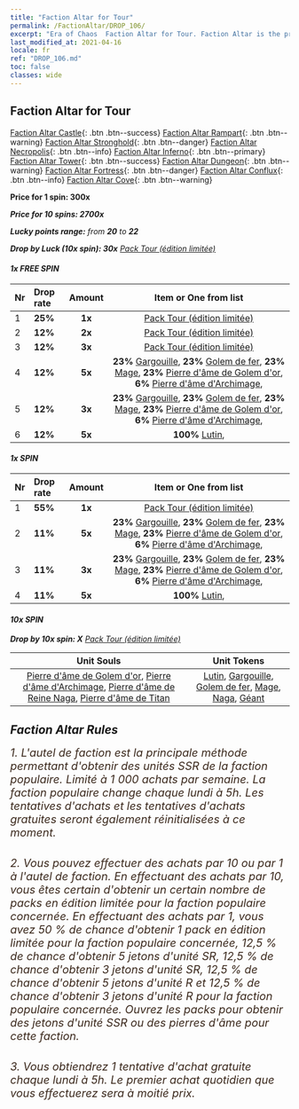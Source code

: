 ```yaml
---
title: "Faction Altar for Tour"
permalink: /FactionAltar/DROP_106/
excerpt: "Era of Chaos  Faction Altar for Tour. Faction Altar is the primary method for obtaining SSR units from the popular faction. Limited to 1,000 purchases each week. The popular faction changes at 05:00 every Monday. Purchase attempts and free purchase attempts will also reset then."
last_modified_at: 2021-04-16
locale: fr
ref: "DROP_106.md"
toc: false
classes: wide
---
```


##  Faction Altar for **Tour**

  [Faction Altar Castle](/fr/FactionAltar/DROP_101/){: .btn .btn--success} [Faction Altar Rampart](/fr/FactionAltar/DROP_102/){: .btn .btn--warning} [Faction Altar Stronghold](/fr/FactionAltar/DROP_103/){: .btn .btn--danger} [Faction Altar Necropolis](/fr/FactionAltar/DROP_104/){: .btn .btn--info} [Faction Altar Inferno](/fr/FactionAltar/DROP_105/){: .btn .btn--primary} [Faction Altar Tower](/fr/FactionAltar/DROP_106/){: .btn .btn--success} [Faction Altar Dungeon](/fr/FactionAltar/DROP_107/){: .btn .btn--warning} [Faction Altar Fortress](/fr/FactionAltar/DROP_108/){: .btn .btn--danger} [Faction Altar Conflux](/fr/FactionAltar/DROP_109/){: .btn .btn--info} [Faction Altar Cove](/fr/FactionAltar/DROP_112/){: .btn .btn--warning} 

  **Price for 1 spin: 300x** <i class="fas fa-gem"/>

  **Price for 10 spins: 2700x** <i class="fas fa-gem"/>

  **Lucky points range:** from **20** to **22**

  **Drop by Luck (10x spin): 30x** [Pack Tour (édition limitée)](/fr/Items/con_2110/)

####  1x FREE SPIN 

  |    Nr    |  Drop rate  |  Amount   |   Item or One from list  |
  |:---------|:------------|:---------:|:------------------------:|
  | 1 | **25%** | **1x** | [Pack Tour (édition limitée)](/fr/Items/con_2110/) |
  | 2 | **12%** | **2x** | [Pack Tour (édition limitée)](/fr/Items/con_2110/) |
  | 3 | **12%** | **3x** | [Pack Tour (édition limitée)](/fr/Items/con_2110/) |
  | 4 | **12%** | **5x** |  **23%** [Gargouille](/fr/Items/unt_236/),  **23%** [Golem de fer](/fr/Items/unt_237/),  **23%** [Mage](/fr/Items/unt_238/),  **23%** [Pierre d'âme de Golem d'or](/fr/Items/unt_322/),  **6%** [Pierre d'âme d'Archimage](/fr/Items/unt_323/),  |
  | 5 | **12%** | **3x** |  **23%** [Gargouille](/fr/Items/unt_236/),  **23%** [Golem de fer](/fr/Items/unt_237/),  **23%** [Mage](/fr/Items/unt_238/),  **23%** [Pierre d'âme de Golem d'or](/fr/Items/unt_322/),  **6%** [Pierre d'âme d'Archimage](/fr/Items/unt_323/),  |
  | 6 | **12%** | **5x** |  **100%** [Lutin](/fr/Items/unt_235/),  |


####  1x SPIN 

  |    Nr    |  Drop rate  |  Amount   |   Item or One from list  |
  |:---------|:------------|:---------:|:------------------------:|
  | 1 | **55%** | **1x** | [Pack Tour (édition limitée)](/fr/Items/con_2110/) |
  | 2 | **11%** | **5x** |  **23%** [Gargouille](/fr/Items/unt_236/),  **23%** [Golem de fer](/fr/Items/unt_237/),  **23%** [Mage](/fr/Items/unt_238/),  **23%** [Pierre d'âme de Golem d'or](/fr/Items/unt_322/),  **6%** [Pierre d'âme d'Archimage](/fr/Items/unt_323/),  |
  | 3 | **11%** | **3x** |  **23%** [Gargouille](/fr/Items/unt_236/),  **23%** [Golem de fer](/fr/Items/unt_237/),  **23%** [Mage](/fr/Items/unt_238/),  **23%** [Pierre d'âme de Golem d'or](/fr/Items/unt_322/),  **6%** [Pierre d'âme d'Archimage](/fr/Items/unt_323/),  |
  | 4 | **11%** | **5x** |  **100%** [Lutin](/fr/Items/unt_235/),  |


####  10x SPIN 

  **Drop by 10x spin: X** [Pack Tour (édition limitée)](/fr/Items/con_2110/)

  |    Unit Souls    |  Unit Tokens  |
  |:----------------:|:-------------:|
  | [Pierre d'âme de Golem d'or](/fr/Items/unt_322/), [Pierre d'âme d'Archimage](/fr/Items/unt_323/), [Pierre d'âme de Reine Naga](/fr/Items/unt_325/), [Pierre d'âme de Titan](/fr/Items/unt_326/) | [Lutin](/fr/Items/unt_235/), [Gargouille](/fr/Items/unt_236/), [Golem de fer](/fr/Items/unt_237/), [Mage](/fr/Items/unt_238/), [Naga](/fr/Items/unt_240/), [Géant ](/fr/Items/unt_241/) |



## Faction Altar Rules

  <span style="color: #3c2a1e;font-size:20px">1. L'autel de faction est la principale méthode permettant d'obtenir des unités SSR de la faction populaire. Limité à 1 000 achats par semaine. La faction populaire change chaque lundi à 5h. Les tentatives d'achats et les tentatives d'achats gratuites seront également réinitialisées à ce moment. </span><br/>

<br/>  <span style="color: #3c2a1e;font-size:20px">2. Vous pouvez effectuer des achats par 10 ou par 1 à l'autel de faction. En effectuant des achats par 10, vous êtes certain d'obtenir un certain nombre de packs en édition limitée pour la faction populaire concernée. En effectuant des achats par 1, vous avez 50 % de chance d'obtenir 1 pack en édition limitée pour la faction populaire concernée, 12,5 % de chance d'obtenir 5 jetons d'unité SR, 12,5 % de chance d'obtenir 3 jetons d'unité SR, 12,5 % de chance d'obtenir 5 jetons d'unité R et 12,5 % de chance d'obtenir 3 jetons d'unité R pour la faction populaire concernée. Ouvrez les packs pour obtenir des jetons d'unité SSR ou des pierres d'âme pour cette faction.</span><br/>

<br/>  <span style="color: #3c2a1e;font-size:20px">3. Vous obtiendrez 1 tentative d'achat gratuite chaque lundi à 5h. Le premier achat quotidien que vous effectuerez sera à moitié prix.</span><br/>

<br/>